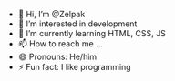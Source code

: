 - 👋 Hi, I’m @Zelpak
- 👀 I’m interested in development
- 🌱 I’m currently learning HTML, CSS, JS
- 📫 How to reach me ...
- 😄 Pronouns: He/him
- ⚡ Fun fact: I like programming
